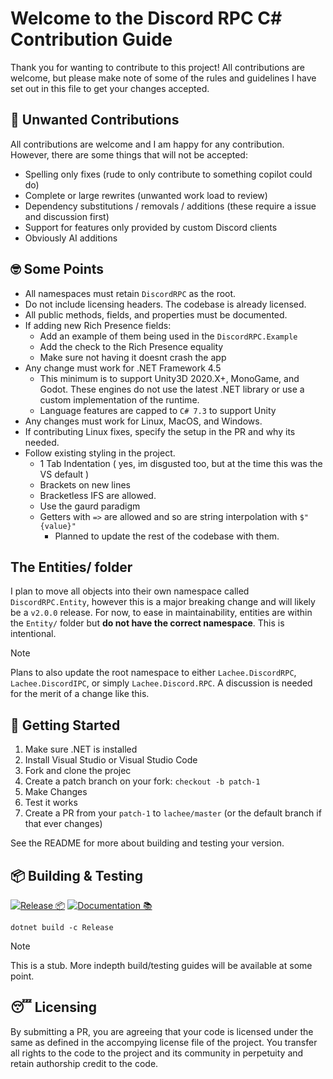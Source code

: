 # Welcome to the Discord RPC C# Contribution Guide
Thank you for wanting to contribute to this project! All contributions are welcome, but please make note of some of the rules and guidelines I have set out in this file to get your changes accepted.

## 🥲 Unwanted Contributions
All contributions are welcome and I am happy for any contribution. However, there are some things that will not be accepted:
- Spelling only fixes (rude to only contribute to something copilot could do)
- Complete or large rewrites (unwanted work load to review)
- Dependency substitutions / removals / additions (these require a issue and discussion first)
- Support for features only provided by custom Discord clients
- Obviously AI additions

## 🤓 Some Points
- All namespaces must retain `DiscordRPC` as the root.
- Do not include licensing headers. The codebase is already licensed.
- All public methods, fields, and properties must be documented.
- If adding new Rich Presence fields:
    - Add an example of them being used in the `DiscordRPC.Example`
    - Add the check to the Rich Presence equality
    - Make sure not having it doesnt crash the app
- Any change must work for .NET Framework 4.5
    - This minimum is to support Unity3D 2020.X+, MonoGame, and Godot. These engines do not use the latest .NET library or use a custom implementation of the runtime.
    - Language features are capped to `C# 7.3` to support Unity
- Any changes must work for Linux, MacOS, and Windows. 
- If contributing Linux fixes, specify the setup in the PR and why its needed.
- Follow existing styling in the project.
    - 1 Tab Indentation ( yes, im disgusted too, but at the time this was the VS default )
    - Brackets on new lines
    - Bracketless IFS are allowed.
    - Use the gaurd paradigm
    - Getters with `=>` are allowed and so are string interpolation with `$"{value}"`
        - Planned to update the rest of the codebase with them.

## The Entities/ folder
I plan to move all objects into their own namespace called `DiscordRPC.Entity`, however this is a major breaking change and will likely be a `v2.0.0` release.
For now, to ease in maintainability, entities are within the `Entity/` folder but **do not have the correct namespace**. This is intentional.

> [!NOTE]
> Plans to also update the root namespace to either `Lachee.DiscordRPC`, `Lachee.DiscordIPC`, or simply `Lachee.Discord.RPC`. 
> A discussion is needed for the merit of a change like this.

## 🫡 Getting Started
1. Make sure .NET is installed
2. Install Visual Studio or Visual Studio Code
3. Fork and clone the projec
4. Create a patch branch on your fork: `checkout -b patch-1` 
5. Make Changes
6. Test it works
7. Create a PR from your `patch-1` to `lachee/master` (or the default branch if that ever changes)

See the README for more about building and testing your version. 

## 📦 Building & Testing

[![Release 📦](https://github.com/Lachee/discord-rpc-csharp/actions/workflows/release.yml/badge.svg)](https://github.com/Lachee/discord-rpc-csharp/actions/workflows/release.yml) [![Documentation 📚](https://github.com/Lachee/discord-rpc-csharp/actions/workflows/documentation.yml/badge.svg)](https://github.com/Lachee/discord-rpc-csharp/actions/workflows/documentation.yml)

```
dotnet build -c Release
```
> [!NOTE]
> This is a stub. More indepth build/testing guides will be available at some point. 

## 😴 Licensing
By submitting a PR, you are agreeing that your code is licensed under the same as defined in the accompying license file of the project. You transfer all rights to the code to the project and its community in perpetuity and retain authorship credit to the code.